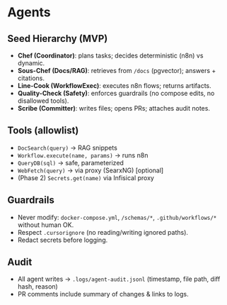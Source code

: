 # Agents

## Seed Hierarchy (MVP)
- **Chef (Coordinator)**: plans tasks; decides deterministic (n8n) vs dynamic.
- **Sous-Chef (Docs/RAG)**: retrieves from `/docs` (pgvector); answers + citations.
- **Line-Cook (WorkflowExec)**: executes n8n flows; returns artifacts.
- **Quality-Check (Safety)**: enforces guardrails (no compose edits, no disallowed tools).
- **Scribe (Committer)**: writes files; opens PRs; attaches audit notes.

## Tools (allowlist)
- `DocSearch(query)` → RAG snippets
- `Workflow.execute(name, params)` → runs n8n
- `QueryDB(sql)` → safe, parameterized
- `WebFetch(query)` → via proxy (SearxNG) [optional]
- (Phase 2) `Secrets.get(name)` via Infisical proxy

## Guardrails
- Never modify: `docker-compose.yml`, `/schemas/*`, `.github/workflows/*` without human OK.
- Respect `.cursorignore` (no reading/writing ignored paths).
- Redact secrets before logging.

## Audit
- All agent writes → `.logs/agent-audit.jsonl` (timestamp, file path, diff hash, reason)
- PR comments include summary of changes & links to logs.
